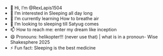 - 👋 Hi, I’m @RexLapis1504
- 👀 I’m interested in Sleeping all day long
- 🌱 I’m currently learning How to breathe air
- 💞️ I’m looking to sleeping till Satyug comes
- 📫 How to reach me: enter my dream like inception 
- 😄 Pronouns: helikopter!!! (never use that) | what is in a pronoun- Wise Shakesphere 2025
- ⚡ Fun fact: Sleeping is the best medicine  

<!---
RexLapis1504/RexLapis1504 is a ✨ special ✨ repository because its `README.md` (this file) appears on your GitHub profile.
You can click the Preview link to take a look at your changes.
--->
